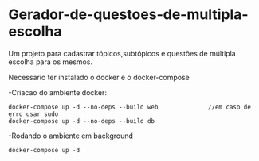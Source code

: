 # Gerador-de-questoes-de-multipla-escolha
Um projeto para cadastrar tópicos,subtópicos e questões de múltipla escolha para os mesmos.

Necessario ter instalado o docker e o docker-compose

-Criacao do ambiente docker:
	
	docker-compose up -d --no-deps --build web              //em caso de erro usar sudo
	docker-compose up -d --no-deps --build db

-Rodando o ambiente em background	
	
	docker-compose up -d


